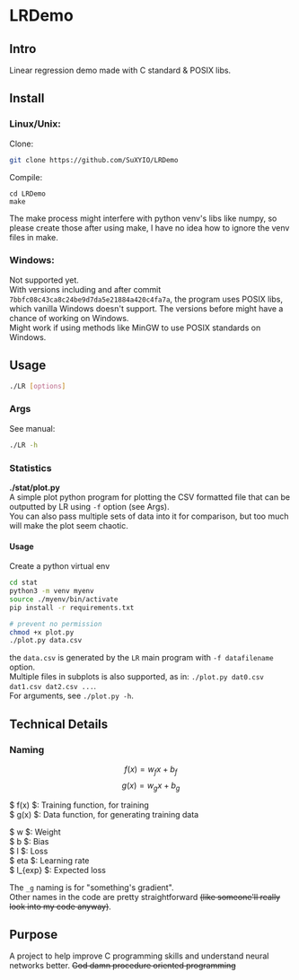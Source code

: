 # LRDemo

## Intro

Linear regression demo made with C standard & POSIX libs.

## Install

### Linux/Unix:

Clone:

```bash
git clone https://github.com/SuXYIO/LRDemo
```

Compile:

```
cd LRDemo
make
```

The make process might interfere with python venv's libs like numpy, so please create those after using make, I have no idea how to ignore the venv files in make.

### Windows:

Not supported yet.  
With versions including and after commit `7bbfc08c43ca8c24be9d7da5e21884a420c4fa7a`, the program uses POSIX libs, which vanilla Windows doesn't support. The versions before might have a chance of working on Windows.  
Might work if using methods like MinGW to use POSIX standards on Windows.

## Usage

```bash
./LR [options]
```

### Args

See manual:

```bash
./LR -h
```

### Statistics

**./stat/plot.py**  
 A simple plot python program for plotting the CSV formatted file that can be outputted by LR using `-f` option (see Args).  
 You can also pass multiple sets of data into it for comparison, but too much will make the plot seem chaotic.

#### Usage

Create a python virtual env

```bash
cd stat
python3 -m venv myenv
source ./myenv/bin/activate
pip install -r requirements.txt

# prevent no permission
chmod +x plot.py
./plot.py data.csv
```

the `data.csv` is generated by the `LR` main program with `-f datafilename` option.  
Multiple files in subplots is also supported, as in: `./plot.py dat0.csv dat1.csv dat2.csv ...`.  
For arguments, see `./plot.py -h`.

## Technical Details

### Naming

$$ f(x) = w_f x + b_f $$
$$ g(x) = w_g x + b_g $$

$ f(x) $: Training function, for training  
$ g(x) $: Data function, for generating training data

$ w $: Weight  
$ b $: Bias  
$ l $: Loss  
$ eta $: Learning rate  
$ l\_{exp} $: Expected loss

The `_g` naming is for "something's gradient".  
Other names in the code are pretty straightforward <del>(like someone'll really look into my code anyway)</del>.

## Purpose

A project to help improve C programming skills and understand neural networks better.
<del>God damn procedure oriented programming</del>
